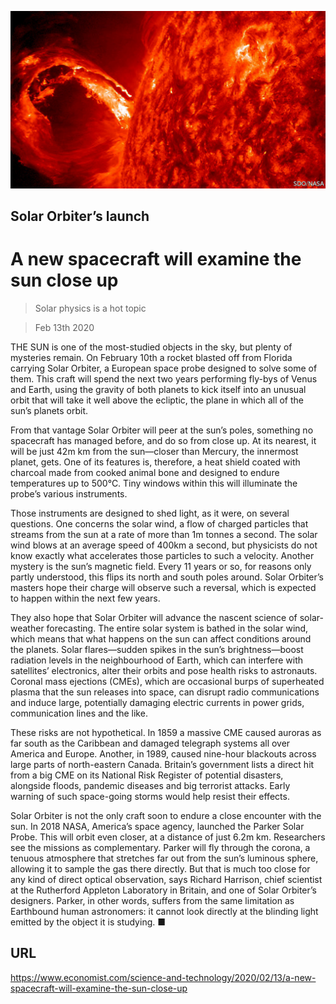 ![](./images/20200215_STP502.jpg)

## Solar Orbiter’s launch

# A new spacecraft will examine the sun close up

> Solar physics is a hot topic

> Feb 13th 2020

THE SUN is one of the most-studied objects in the sky, but plenty of mysteries remain. On February 10th a rocket blasted off from Florida carrying Solar Orbiter, a European space probe designed to solve some of them. This craft will spend the next two years performing fly-bys of Venus and Earth, using the gravity of both planets to kick itself into an unusual orbit that will take it well above the ecliptic, the plane in which all of the sun’s planets orbit.

From that vantage Solar Orbiter will peer at the sun’s poles, something no spacecraft has managed before, and do so from close up. At its nearest, it will be just 42m km from the sun—closer than Mercury, the innermost planet, gets. One of its features is, therefore, a heat shield coated with charcoal made from cooked animal bone and designed to endure temperatures up to 500°C. Tiny windows within this will illuminate the probe’s various instruments.

Those instruments are designed to shed light, as it were, on several questions. One concerns the solar wind, a flow of charged particles that streams from the sun at a rate of more than 1m tonnes a second. The solar wind blows at an average speed of 400km a second, but physicists do not know exactly what accelerates those particles to such a velocity. Another mystery is the sun’s magnetic field. Every 11 years or so, for reasons only partly understood, this flips its north and south poles around. Solar Orbiter’s masters hope their charge will observe such a reversal, which is expected to happen within the next few years.

They also hope that Solar Orbiter will advance the nascent science of solar-weather forecasting. The entire solar system is bathed in the solar wind, which means that what happens on the sun can affect conditions around the planets. Solar flares—sudden spikes in the sun’s brightness—boost radiation levels in the neighbourhood of Earth, which can interfere with satellites’ electronics, alter their orbits and pose health risks to astronauts. Coronal mass ejections (CMEs), which are occasional burps of superheated plasma that the sun releases into space, can disrupt radio communications and induce large, potentially damaging electric currents in power grids, communication lines and the like.

These risks are not hypothetical. In 1859 a massive CME caused auroras as far south as the Caribbean and damaged telegraph systems all over America and Europe. Another, in 1989, caused nine-hour blackouts across large parts of north-eastern Canada. Britain’s government lists a direct hit from a big CME on its National Risk Register of potential disasters, alongside floods, pandemic diseases and big terrorist attacks. Early warning of such space-going storms would help resist their effects.

Solar Orbiter is not the only craft soon to endure a close encounter with the sun. In 2018 NASA, America’s space agency, launched the Parker Solar Probe. This will orbit even closer, at a distance of just 6.2m km. Researchers see the missions as complementary. Parker will fly through the corona, a tenuous atmosphere that stretches far out from the sun’s luminous sphere, allowing it to sample the gas there directly. But that is much too close for any kind of direct optical observation, says Richard Harrison, chief scientist at the Rutherford Appleton Laboratory in Britain, and one of Solar Orbiter’s designers. Parker, in other words, suffers from the same limitation as Earthbound human astronomers: it cannot look directly at the blinding light emitted by the object it is studying. ■

## URL

https://www.economist.com/science-and-technology/2020/02/13/a-new-spacecraft-will-examine-the-sun-close-up
